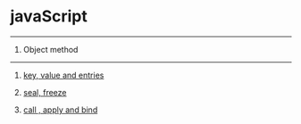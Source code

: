 # javaScript
---
1. Object method
---
1. [key, value and entries](https://github.com/robeyoul-awal-raju/javascript-explain/blob/main/Object-method/keys-values-entries.md)
 
2. [seal, freeze](https://github.com/robeyoul-awal-raju/javascript-explain/blob/main/Object-method/seal-freeze.md)
3. [call , apply and bind](https://github.com/robeyoul-awal-raju/javascript-explain/blob/main/Object-method/call-apply-bind.md)